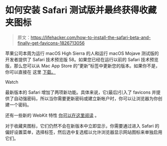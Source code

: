 # 如何安装 Safari 测试版并最终获得收藏夹图标

> 原文：<https://lifehacker.com/how-to-install-the-safari-beta-and-finally-get-favicons-1826713056>

苹果公司本周为运行 macOS High Sierra 的人和运行 macOS Mojave 测试版的开发者提供了 Safari 技术预览版 58。如果您已经在运行以前的 Safari 技术预览版，那么您可以从 Mac App Store 的“更新”标签中更新您的版本。如果你不是，你可以直接在 这里 [下载。](https://developer.apple.com/safari/download/) 

Watch

最新版本的 Safari 增加了两项新功能。具体来说，它(最后)引入了 favicons 并提供了自动强密码，所以当你需要更新密码或建立新帐户时，你可以让浏览器为你创建一个密码。

还有一些新的 WebKit 特性 [你可以在这里阅读](https://developer.apple.com/safari/whats-new/) 。

对于收藏夹图标，它们仍然不会在新版本中立即显示，你需要通过进入 Safari 的偏好设置菜单，选择标签，然后选中复选框以允许浏览器显示网站图标来单独启用它们。